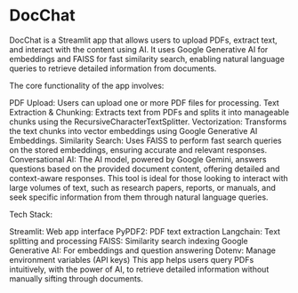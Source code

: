 # DocChat
DocChat is a Streamlit app that allows users to upload PDFs, extract text, and interact with the content using AI. It uses Google Generative AI for embeddings and FAISS for fast similarity search, enabling natural language queries to retrieve detailed information from documents.

The core functionality of the app involves:

PDF Upload: Users can upload one or more PDF files for processing.
Text Extraction & Chunking: Extracts text from PDFs and splits it into manageable chunks using the RecursiveCharacterTextSplitter.
Vectorization: Transforms the text chunks into vector embeddings using Google Generative AI Embeddings.
Similarity Search: Uses FAISS to perform fast search queries on the stored embeddings, ensuring accurate and relevant responses.
Conversational AI: The AI model, powered by Google Gemini, answers questions based on the provided document content, offering detailed and context-aware responses.
This tool is ideal for those looking to interact with large volumes of text, such as research papers, reports, or manuals, and seek specific information from them through natural language queries.

Tech Stack:

Streamlit: Web app interface
PyPDF2: PDF text extraction
Langchain: Text splitting and processing
FAISS: Similarity search indexing
Google Generative AI: For embeddings and question answering
Dotenv: Manage environment variables (API keys)
This app helps users query PDFs intuitively, with the power of AI, to retrieve detailed information without manually sifting through documents.
